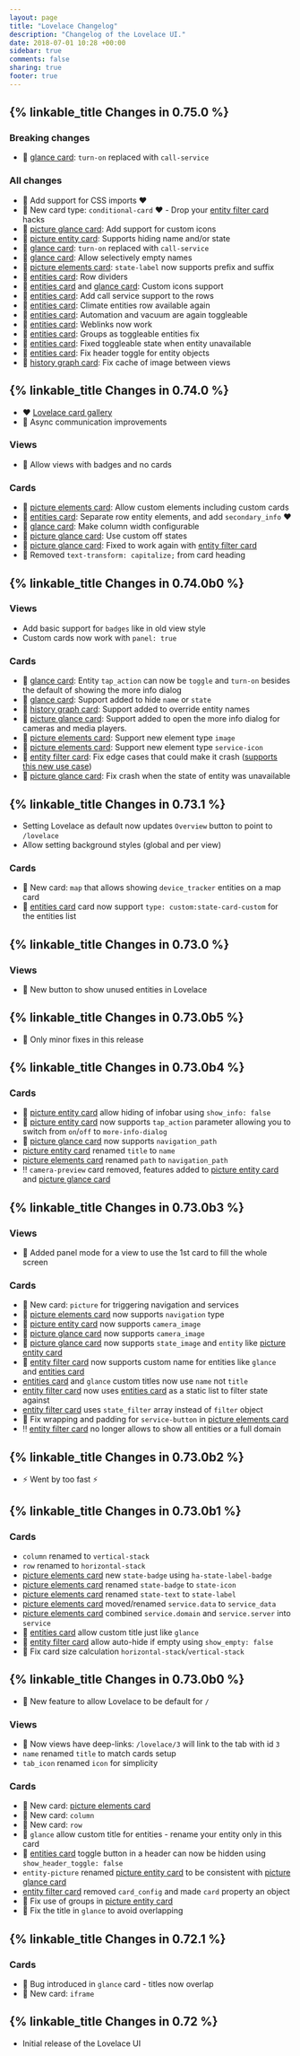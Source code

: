 ```yaml
---
layout: page
title: "Lovelace Changelog"
description: "Changelog of the Lovelace UI."
date: 2018-07-01 10:28 +00:00
sidebar: true
comments: false
sharing: true
footer: true
---
```


## {% linkable_title Changes in 0.75.0 %}

### Breaking changes 
- 📣 [glance card]: `turn-on` replaced with `call-service`

### All changes
- 📣 Add support for CSS imports ❤️
- 📣 New card type: `conditional-card` ❤️ - Drop your [entity filter card] hacks
- 📣 [picture glance card]: Add support for custom icons
- 📣 [picture entity card]: Supports hiding name and/or state
- 📣 [glance card]: `turn-on` replaced with `call-service`
- 📣 [glance card]: Allow selectively empty names
- 📣 [picture elements card]: `state-label` now supports prefix and suffix
- 📣 [entities card]: Row dividers
- 📣 [entities card] and [glance card]: Custom icons support
- 📣 [entities card]: Add call service support to the rows
- 🔧 [entities card]: Climate entities row available again
- 🔧 [entities card]: Automation and vacuum are again toggleable
- 🔧 [entities card]: Weblinks now work
- 🔧 [entities card]: Groups as toggleable entities fix
- 🔧 [entities card]: Fixed toggleable state when entity unavailable
- 🔧 [entities card]: Fix header toggle for entity objects
- 🔧 [history graph card]: Fix cache of image between views

## {% linkable_title Changes in 0.74.0 %}
- ❤️ [Lovelace card gallery](https://home-assistant-lovelace-gallery.netlify.com/)
- 🔧 Async communication improvements

### Views
- 📣 Allow views with badges and no cards

### Cards
- 📣 [picture elements card]: Allow custom elements including custom cards
- 📣 [entities card]: Separate row entity elements, and add `secondary_info` ❤️
- 📣 [glance card]: Make column width configurable
- 🔧 [picture glance card]: Use custom off states
- 🔧 [picture glance card]: Fixed to work again with [entity filter card]
- 🔧 Removed `text-transform: capitalize;` from card heading

## {% linkable_title Changes in 0.74.0b0 %}

### Views
- Add basic support for `badges` like in old view style
- Custom cards now work with `panel: true`

### Cards
- 📣 [glance card]: Entity `tap_action` can now be `toggle` and `turn-on` besides the default of showing the more info dialog
- 📣 [glance card]: Support added to hide `name` or `state`
- 📣 [history graph card]: Support added to override entity names
- 📣 [picture glance card]: Support added to open the more info dialog for cameras and media players.
- 📣 [picture elements card]: Support new element type `image`
- 📣 [picture elements card]: Support new element type `service-icon`
- 🔧 [entity filter card]: Fix edge cases that could make it crash ([supports this new use case](https://github.com/home-assistant/ui-schema/issues/82))
- 🔧 [picture glance card]: Fix crash when the state of entity was unavailable

## {% linkable_title Changes in 0.73.1 %}

- Setting Lovelace as default now updates `Overview` button to point to `/lovelace`
- Allow setting background styles (global and per view)

### Cards

- 📣 New card: `map` that allows showing `device_tracker` entities on a map card
- 📣 [entities card] card now support `type: custom:state-card-custom` for the entities list

## {% linkable_title Changes in 0.73.0 %}

### Views

- 📣 New button to show unused entities in Lovelace

## {% linkable_title Changes in 0.73.0b5 %}

- 🏁 Only minor fixes in this release

## {% linkable_title Changes in 0.73.0b4 %}

### Cards

- 📣 [picture entity card] allow hiding of infobar using `show_info: false`
- 📣 [picture entity card] now supports `tap_action` parameter allowing you to switch from `on`/`off` to `more-info-dialog`
- 📣 [picture glance card] now supports `navigation_path`
- [picture entity card] renamed `title` to `name`
- [picture elements card] renamed `path` to `navigation_path`
- ‼️ `camera-preview` card removed, features added to [picture entity card] and [picture glance card]

## {% linkable_title Changes in 0.73.0b3 %}

### Views

- 📣 Added panel mode for a view to use the 1st card to fill the whole screen

### Cards

- 📣 New card: `picture` for triggering navigation and services
- 📣 [picture elements card] now supports `navigation` type
- 📣 [picture entity card] now supports `camera_image`
- 📣 [picture glance card] now supports `camera_image`
- 📣 [picture glance card] now supports `state_image` and `entity` like [picture entity card]
- 📣 [entity filter card] now supports custom name for entities like `glance` and [entities card]
- [entities card] and `glance` custom titles now use `name` not `title`
- [entity filter card] now uses [entities card] as a static list to filter state against
- [entity filter card] uses `state_filter` array instead of `filter` object
- 🔧 Fix wrapping and padding for `service-button` in [picture elements card]
- ‼️ [entity filter card] no longer allows to show all entities or a full domain

## {% linkable_title Changes in 0.73.0b2 %}

- :zap: Went by too fast :zap:

## {% linkable_title Changes in 0.73.0b1 %}

### Cards

- `column` renamed to `vertical-stack`
- `row` renamed to `horizontal-stack`
- [picture elements card] new `state-badge` using `ha-state-label-badge`
- [picture elements card] renamed `state-badge` to `state-icon`
- [picture elements card] renamed `state-text` to `state-label`
- [picture elements card] moved/renamed `service.data` to `service_data`
- [picture elements card] combined `service.domain` and `service.server` into `service`
- 📣 [entities card] allow custom title just like `glance`
- 📣 [entity filter card] allow auto-hide if empty using `show_empty: false`
- 🔧 Fix card size calculation `horizontal-stack`/`vertical-stack` 

## {% linkable_title Changes in 0.73.0b0 %}

- 📣 New feature to allow Lovelace to be default for `/`

### Views

- 📣 Now views have deep-links: `/lovelace/3` will link to the tab with id `3`
- `name` renamed `title` to match cards setup
- `tab_icon` renamed `icon` for simplicity

### Cards

- 📣 New card: [picture elements card]
- 📣 New card: `column`
- 📣 New card: `row`
- 📣 `glance` allow custom title for entities - rename your entity only in this card
- 📣 [entities card] toggle button in a header can now be hidden using `show_header_toggle: false`
- `entity-picture` renamed [picture entity card] to be consistent with [picture glance card]
- [entity filter card] removed `card_config` and made `card` property an object
- 🔧 Fix use of groups in [picture entity card]
- 🔧 Fix the title in `glance` to avoid overlapping

## {% linkable_title Changes in 0.72.1 %}

### Cards

- 🐞 Bug introduced in `glance` card - titles now overlap
- 📣 New card: `iframe`

## {% linkable_title Changes in 0.72 %}

- Initial release of the Lovelace UI

[glance card]: /lovelace/glance/
[history graph card]: /lovelace/history-graph/
[picture glance card]: /lovelace/picture-glance/
[picture elements card]: /lovelace/picture-elements/
[picture entity card]: /lovelace/picture-entity/
[entity filter card]: /lovelace/entity-filter/
[entities card]: /lovelace/entities/
